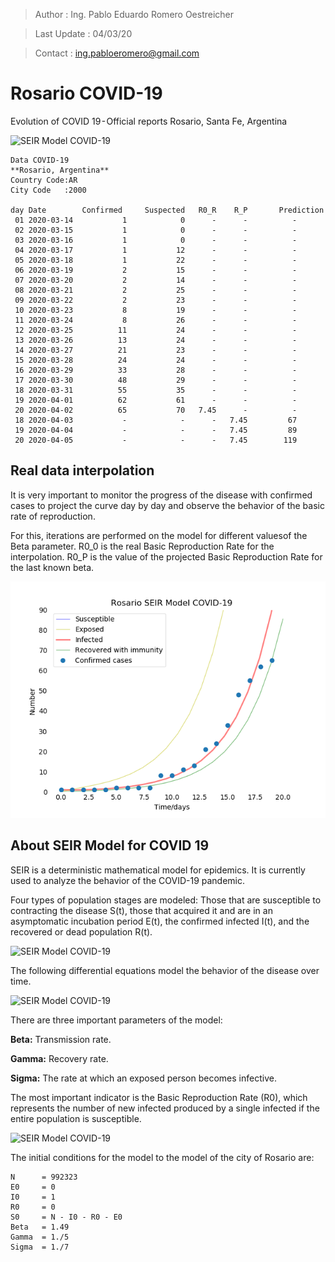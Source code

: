 >Author        : Ing. Pablo Eduardo Romero Oestreicher

>Last Update   : 04/03/20

>Contact       : ing.pabloeromero@gmail.com
# Rosario COVID-19



Evolution of COVID 19 - Official reports
Rosario, Santa Fe, Argentina

![SEIR Model COVID-19](/img/seir-covid19.png)

```
Data COVID-19
**Rosario, Argentina**
Country Code:AR
City Code   :2000

day Date        Confirmed     Suspected   R0_R    R_P       Prediction
 01 2020-03-14           1            0      -      -          -
 02 2020-03-15           1            0      -      -          -
 03 2020-03-16           1            0      -      -          -
 04 2020-03-17           1           12      -      -          -
 05 2020-03-18           1           22      -      -          -
 06 2020-03-19           2           15      -      -          -
 07 2020-03-20           2           14      -      -          -
 08 2020-03-21           2           25      -      -          -
 09 2020-03-22           2           23      -      -          -
 10 2020-03-23           8           19      -      -          -
 11 2020-03-24           8           26      -      -          -
 12 2020-03-25          11           24      -      -          -
 13 2020-03-26          13           24      -      -          -
 14 2020-03-27          21           23      -      -          -
 15 2020-03-28          24           24      -      -          -
 16 2020-03-29          33           28      -      -          -
 17 2020-03-30          48           29      -      -          -
 18 2020-03-31          55           35      -      -          -
 19 2020-04-01          62           61      -      -          -
 20 2020-04-02          65           70   7.45      -          -
 18 2020-04-03           -            -      -   7.45         67
 19 2020-04-04           -            -      -   7.45         89
 20 2020-04-05           -            -      -   7.45        119
```
## Real data interpolation

It is very important to monitor the progress of the disease with confirmed cases to project the curve day by day and observe the behavior of the basic rate of reproduction.

For this, iterations are performed on the model for different values ​​of the Beta parameter. R0_0 is the real Basic Reproduction Rate for the interpolation. R0_P is the value of the projected Basic Reproduction Rate for the last known beta.

![SEIR Model COVID-19](/img/seir-interpolation.png)

## About SEIR Model for COVID 19
SEIR is a deterministic mathematical model for epidemics. It is currently used to analyze the behavior of the COVID-19 pandemic.

Four types of population stages are modeled: Those that are susceptible to contracting the disease S(t), those that acquired it and are in an asymptomatic incubation period E(t), the confirmed infected I(t), and the recovered or dead population R(t).

![SEIR Model COVID-19](/img/seir-blocks.png)

The following differential equations model the behavior of the disease over time.

![SEIR Model COVID-19](/img/seir-diffeq.png)

There are three important parameters of the model:

**Beta:**  Transmission rate.

**Gamma:** Recovery rate.

**Sigma:** The rate at which an exposed person becomes infective.  

The most important indicator is the Basic Reproduction Rate (R0), which represents the number of new infected produced by a single infected if the entire population is susceptible.

![SEIR Model COVID-19](/img/seir-r0.png)


The initial conditions for the model to the model of the city of Rosario are:

```
N      = 992323
E0     = 0
I0     = 1
R0     = 0
S0     = N - I0 - R0 - E0
Beta   = 1.49
Gamma  = 1./5
Sigma  = 1./7
```
